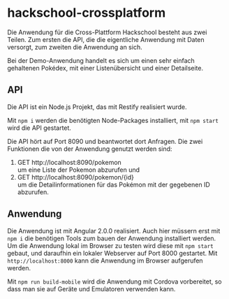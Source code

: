# hackschool-crossplatform

Die Anwendung für die Cross-Plattform Hackschool besteht aus zwei Teilen. Zum ersten die API, die die eigentliche Anwendung mit Daten versorgt, zum zweiten die Anwendung an sich.

Bei der Demo-Anwendung handelt es sich um einen sehr einfach gehaltenen Pokédex, mit einer Listenübersicht und einer Detailseite.

## API

Die API ist ein Node.js Projekt, das mit Restify realisiert wurde.

Mit `npm i` werden die benötigten Node-Packages installiert, mit `npm start` wird die API gestartet.

Die API hört auf Port 8090 und beantwortet dort Anfragen. Die zwei Funktionen die von der Anwendung genutzt werden sind:

1. GET http://localhost:8090/pokemon  
  um eine Liste der Pokemon abzurufen und
2. GET http://localhost:8090/pokemon/{id}  
  um die Detailinformationen für das Pokémon mit der gegebenen ID abzurufen.

## Anwendung

Die Anwendung ist mit Angular 2.0.0 realisiert. Auch hier müssern erst mit `npm i` die benötigen Tools zum bauen der Anwendung installiert werden. Um die Anwendung lokal im Browser zu testen wird diese mit `npm start` gebaut, und daraufhin ein lokaler Webserver auf Port 8000 gestartet. Mit `http://localhost:8000` kann die Anwendung im Browser aufgerufen werden.

Mit `npm run build-mobile` wird die Anwendung mit Cordova vorbereitet, so dass man sie auf Geräte und Emulatoren verwenden kann.
